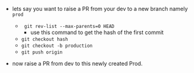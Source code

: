 - lets say you want to raise a PR from your dev to a new branch namely `prod`
  - ` git rev-list --max-parents=0 HEAD`
      - use this command to get  the hash of the first commit
  - `git checkout hash`
  - `git checkout -b production`
  - `git push origin`

- now raise a PR from dev to this newly created Prod.
